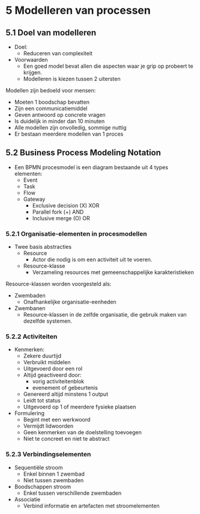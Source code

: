 # 5 Modelleren van processen
## 5.1 Doel van modelleren

- Doel:
  - Reduceren van complexiteit
- Voorwaarden
  - Een goed model bevat allen die aspecten waar je grip op probeert te krijgen.
  - Modelleren is kiezen tussen 2 uitersten

Modellen zijn bedoeld voor mensen:
- Moeten 1 boodschap bevatten
- Zijn een communicatiemiddel
- Geven antwoord op concrete vragen
- Is duidelijk in minder dan 10 minuten
- Alle modellen zijn onvolledig, sommige nuttig
- Er bestaan meerdere modellen van 1 proces

## 5.2 Business Process Modeling Notation
- Een BPMN procesmodel is een diagram bestaande uit 4 types elementen:
  - Event
  - Task
  - Flow
  - Gateway
    - Exclusive decision (X) XOR
    - Parallel fork (+) AND
    - Inclusive merge (O) OR

### 5.2.1 Organisatie-elementen in procesmodellen
- Twee basis abstracties
  - Resource
    - Actor die nodig is om een activiteit uit te voeren.
  - Resource-klasse
    - Verzameling resources met gemeenschappelijke karakteristieken

Resource-klassen worden voorgesteld als:
- Zwembaden
  - Onafhankelijke organisatie-eenheden
- Zwembanen
  - Resource-klassen in de zelfde organisatie, die gebruik maken van dezelfde systemen.

### 5.2.2 Activiteiten
- Kenmerken:
  - Zekere duurtijd
  - Verbruikt middelen
  - Uitgevoerd door een rol
  - Altijd geactiveerd door:
    - vorig activiteitenblok
    - evenement of gebeurtenis
  - Genereerd altijd minstens 1 output
  - Leidt tot status
  - Uitgevoerd op 1 of meerdere fysieke plaatsen
- Formulering
  - Begint met een werkwoord
  - Vermijdt lidwoorden
  - Geen kenmerken van de doelstelling toevoegen
  - Niet te concreet en niet te abstract

### 5.2.3 Verbindingselementen
- Sequentiële stroom
  - Enkel binnen 1 zwembad
  - Niet tussen zwembaden
- Boodschappen stroom
  - Enkel tussen verschillende zwembaden
- Associatie
  - Verbind informatie en artefacten met stroomelementen

